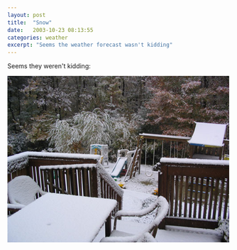 ```yaml
---
layout: post
title:  "Snow"
date:   2003-10-23 08:13:55
categories: weather
excerpt: "Seems the weather forecast wasn't kidding"
---
```

Seems they weren't kidding:

<img border="0" src="/assets/snowydeck.jpg" alt="snowydeck (62k image)" height="375" width="500"/>

